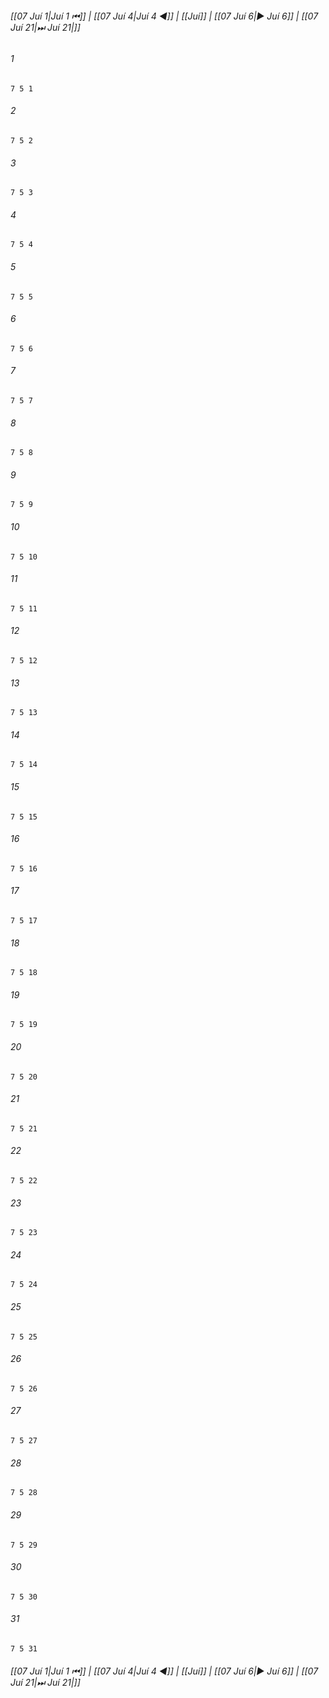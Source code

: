 
###### [[07 Juí 1|Juí 1 ⏮]] | [[07 Juí 4|Juí 4 ◀]] | [[Juí]] | [[07 Juí 6|▶ Juí 6]] | [[07 Juí 21|⏭ Juí 21|]]

###### 1
``` verse
7 5 1 
```
###### 2
``` verse
7 5 2 
```
###### 3
``` verse
7 5 3 
```
###### 4
``` verse
7 5 4 
```
###### 5
``` verse
7 5 5 
```
###### 6
``` verse
7 5 6 
```
###### 7
``` verse
7 5 7 
```
###### 8
``` verse
7 5 8 
```
###### 9
``` verse
7 5 9 
```
###### 10
``` verse
7 5 10 
```
###### 11
``` verse
7 5 11 
```
###### 12
``` verse
7 5 12 
```
###### 13
``` verse
7 5 13 
```
###### 14
``` verse
7 5 14 
```
###### 15
``` verse
7 5 15 
```
###### 16
``` verse
7 5 16 
```
###### 17
``` verse
7 5 17 
```
###### 18
``` verse
7 5 18 
```
###### 19
``` verse
7 5 19 
```
###### 20
``` verse
7 5 20 
```
###### 21
``` verse
7 5 21 
```
###### 22
``` verse
7 5 22 
```
###### 23
``` verse
7 5 23 
```
###### 24
``` verse
7 5 24 
```
###### 25
``` verse
7 5 25 
```
###### 26
``` verse
7 5 26 
```
###### 27
``` verse
7 5 27 
```
###### 28
``` verse
7 5 28 
```
###### 29
``` verse
7 5 29 
```
###### 30
``` verse
7 5 30 
```
###### 31
``` verse
7 5 31 
```

###### [[07 Juí 1|Juí 1 ⏮]] | [[07 Juí 4|Juí 4 ◀]] | [[Juí]] | [[07 Juí 6|▶ Juí 6]] | [[07 Juí 21|⏭ Juí 21|]]

